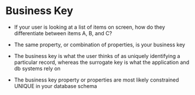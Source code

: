 # Business Key

- If your user is looking at a list of items on screen, how do they
  differentiate between items A, B, and C?

- The same property, or combination of properties, is your business key

- The business key is what the user thinks of as uniquely identifying a
  particular record, whereas the surrogate key is what the application and db
  systems rely on

- The business key property or properties are most likely constrained UNIQUE in
  your database schema
